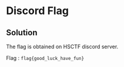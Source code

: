 # Discord Flag

## Solution

The flag is obtained on HSCTF discord server.

Flag : `flag{good_luck_have_fun}`
